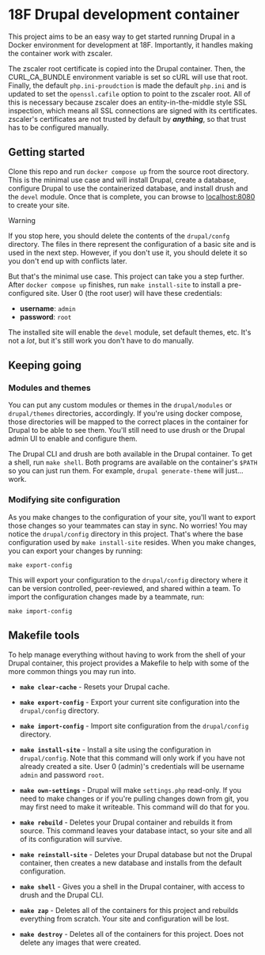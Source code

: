 # 18F Drupal development container

This project aims to be an easy way to get started running Drupal in a Docker
environment for development at 18F. Importantly, it handles making the container
work with zscaler.
 
The zscaler root certificate is copied into the Drupal container. Then, the
CURL_CA_BUNDLE environment variable is set so cURL will use that root. Finally,
the default `php.ini-proudction` is made the default `php.ini` and is updated to
set the `openssl.cafile` option to point to the zscaler root. All of this is
necessary because zscaler does an entity-in-the-middle style SSL inspection,
which means all SSL connections are signed with its certificates. zscaler's
certificates are not trusted by default by ***anything***, so that trust has to
be configured manually.

## Getting started

Clone this repo and run `docker compose up` from the source root directory. This
is the minimal use case and will install Drupal, create a database, configure
Drupal to use the containerized database, and install drush and the `devel`
module. Once that is complete, you can browse to [localhost:8080](http://localhost:8080)
to create your site.

> [!WARNING]  
> If you stop here, you should delete the contents of the `drupal/confg`
> directory. The files in there represent the configuration of a basic site and
> is used in the next step. However, if you don't use it, you should delete it
> so you don't end up with conflicts later.

But that's the minimal use case. This project can take you a step further. After
`docker compose up` finishes, run `make install-site` to install a
pre-configured site. User 0 (the root user) will have these credentials:

* **username**: `admin`
* **password**: `root`

The installed site will enable the `devel` module, set default themes, etc. It's
not a *lot*, but it's still work you don't have to do manually.

## Keeping going

### Modules and themes

You can put any custom modules or themes in the `drupal/modules` or
`drupal/themes` directories, accordingly. If you're using docker compose, those
directories will be mapped to the correct places in the container for Drupal to
be able to see them. You'll still need to use drush or the Drupal admin UI to
enable and configure them.

The Drupal CLI and drush are both available in the Drupal container. To get a
shell, run `make shell`. Both programs are available on the container's `$PATH`
so you can just run them. For example, `drupal generate-theme` will just...
work.

### Modifying site configuration

As you make changes to the configuration of your site, you'll want to export
those changes so your teammates can stay in sync. No worries! You may notice the
`drupal/config` directory in this project. That's where the base configuration
used by `make install-site` resides. When you make changes, you can export your
changes by running:

```
make export-config
```

This will export your configuration to the `drupal/config` directory where it
can be version controlled, peer-reviewed, and shared within a team. To import
the configuration changes made by a teammate, run:

```
make import-config
```

## Makefile tools

To help manage everything without having to work from the shell of your Drupal
container, this project provides a Makefile to help with some of the more common
things you may run into.

* **`make clear-cache`** - Resets your Drupal cache.

* **`make export-config`** - Export your current site configuration into the
  `drupal/config` directory.

* **`make import-config`** - Import site configuration from the `drupal/config`
  directory.

* **`make install-site`** - Install a site using the configuration in
  `drupal/config`. Note that this command will only work if you have not already
  created a site. User 0 (admin)'s credentials will be username `admin` and
  password `root`.

* **`make own-settings`** - Drupal will make `settings.php` read-only. If you
  need to make changes or if you're pulling changes down from git, you may first
  need to make it writeable. This command will do that for you.

* **`make rebuild`** - Deletes your Drupal container and rebuilds it from
  source. This command leaves your database intact, so your site and all of its
  configuration will survive.

* **`make reinstall-site`** - Deletes your Drupal database but not the Drupal
  container, then creates a new database and installs from the default
  configuration.

* **`make shell`** - Gives you a shell in the Drupal container, with access to
  drush and the Drupal CLI.

* **`make zap`** - Deletes all of the containers for this project and rebuilds
  everything from scratch. Your site and configuration will be lost.

* **`make destroy`** - Deletes all of the containers for this project. Does not
  delete any images that were created.